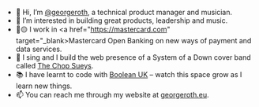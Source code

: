 - 👋 Hi, I’m <a href="https://github.com/georgeroth">@georgeroth</a>, a technical product manager and musician.
- 👀 I’m interested in building great products, leadership and music.
- 🔴🟡 I work in <a href="https://mastercard.com" target="_blank>Mastercard Open Banking</a> on new ways of payment and data services.
- 🎤 I sing and I build the web presence of a System of a Down cover band called <a href="https://thechopsueys.com/" target="_blank">The Chop Sueys</a>.
- 📚 I have learnt to code with <a href="https://boolean.co.uk">Boolean UK</a> – watch this space grow as I learn new things.
- 📫 You can reach me through my website at <a href="https://georgeroth.eu" target="_blank">georgeroth.eu</a>.
